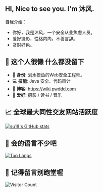 ## HI, Nice to see you. I'm 沐风.

自我介绍：

- 你好，我是沐风，一个安全从业焦虑人员。
- 爱好摄影，性格内向，不善言辞。
- 贪财好色。


## &#x1f9f8; 这个人很懒 什么都没留下

- &#x1f481; **身份**: 划水摸鱼的Web安全工程师。
- &#x1f4bb; **技能**: Java 安全、代码审计 
- &#x1f4c3; **博客**: https://wiki.pwddd.com
- &#x1f47e; **爱好**: 摄影 / 读书 / 音乐

## &#x1f4c8; 全球最大同性交友网站活跃度

[![su18's GitHub stats](https://github-readme-stats.vercel.app/api?username=marmufeng&show_icons=true)](https://www.pwddd.com)

## &#x1f4dd; 会的语言不少吧

[![Top Langs](https://github-readme-stats.vercel.app/api/top-langs/?username=marmufeng&hide=html,css)](https://www.pwddd.com)

## &#x1f92b; 记得留言别跑堂喔

![Visitor Count](https://profile-counter.glitch.me/marmufeng/count.svg)
